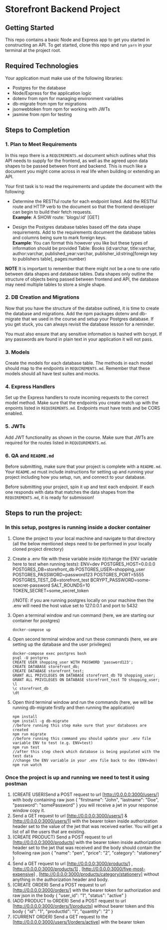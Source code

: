 # Storefront Backend Project

## Getting Started

This repo contains a basic Node and Express app to get you started in constructing an API. To get started, clone this repo and run `yarn` in your terminal at the project root.

## Required Technologies

Your application must make use of the following libraries:

- Postgres for the database
- Node/Express for the application logic
- dotenv from npm for managing environment variables
- db-migrate from npm for migrations
- jsonwebtoken from npm for working with JWTs
- jasmine from npm for testing

## Steps to Completion

### 1. Plan to Meet Requirements

In this repo there is a `REQUIREMENTS.md` document which outlines what this API needs to supply for the frontend, as well as the agreed upon data shapes to be passed between front and backend. This is much like a document you might come across in real life when building or extending an API.

Your first task is to read the requirements and update the document with the following:

- Determine the RESTful route for each endpoint listed. Add the RESTful route and HTTP verb to the document so that the frontend developer can begin to build their fetch requests.  
  **Example**: A SHOW route: 'blogs/:id' [GET]

- Design the Postgres database tables based off the data shape requirements. Add to the requirements document the database tables and columns being sure to mark foreign keys.  
  **Example**: You can format this however you like but these types of information should be provided
  Table: Books (id:varchar, title:varchar, author:varchar, published_year:varchar, publisher_id:string[foreign key to publishers table], pages:number)

**NOTE** It is important to remember that there might not be a one to one ratio between data shapes and database tables. Data shapes only outline the structure of objects being passed between frontend and API, the database may need multiple tables to store a single shape.

### 2. DB Creation and Migrations

Now that you have the structure of the databse outlined, it is time to create the database and migrations. Add the npm packages dotenv and db-migrate that we used in the course and setup your Postgres database. If you get stuck, you can always revisit the database lesson for a reminder.

You must also ensure that any sensitive information is hashed with bcrypt. If any passwords are found in plain text in your application it will not pass.

### 3. Models

Create the models for each database table. The methods in each model should map to the endpoints in `REQUIREMENTS.md`. Remember that these models should all have test suites and mocks.

### 4. Express Handlers

Set up the Express handlers to route incoming requests to the correct model method. Make sure that the endpoints you create match up with the enpoints listed in `REQUIREMENTS.md`. Endpoints must have tests and be CORS enabled.

### 5. JWTs

Add JWT functionality as shown in the course. Make sure that JWTs are required for the routes listed in `REQUIUREMENTS.md`.

### 6. QA and `README.md`

Before submitting, make sure that your project is complete with a `README.md`. Your `README.md` must include instructions for setting up and running your project including how you setup, run, and connect to your database.

Before submitting your project, spin it up and test each endpoint. If each one responds with data that matches the data shapes from the `REQUIREMENTS.md`, it is ready for submission!

## Steps to run the project:

### In this setup, postgres is running inside a docker container

1. Clone the project to your local machine and navigate to that directory (all the below mentioned steps need to be performed in your locally cloned project directory)
2. Create a .env file with these variable inside it(change the ENV variable here to test when running tests):
   ENV=dev
   POSTGRES_HOST=0.0.0.0
   POSTGRES_DB=storefront_db
   POSTGRES_USER=shopping_user
   POSTGRES_PASSWORD=password123
   POSTGRES_PORT=5555
   POSTGRES_TEST_DB=storefront_test
   BCRYPT_PASSWORD=some-scecret-password
   SALT_ROUNDS=10
   TOKEN_SECRET=some_secret_token

   //NOTE: if you are running postgres locally on your machine then the .env will need the host value set to 127.0.0.1 and port to 5432

3. Open a terminal window and run command (here, we are starting our container for postgres)
   ```
   docker-compose up
   ```
4. Open second terminal window and run these commands (here, we are setting up the database and the user privileges)
   ```
   docker-compose exec postgres bash
   psql -U postgres
   CREATE USER shopping_user WITH PASSWORD 'password123';
   CREATE DATABASE storefront_db;
   CREATE DATABASE storefront_test;
   GRANT ALL PRIVILEGES ON DATABASE storefront_db TO shopping_user;
   GRANT ALL PRIVILEGES ON DATABASE storefront_test TO shopping_user;
   \l
   \c storefront_db
   \dt
   ```
5. Open third terminal window and run the commands (here, we will be running db-migrate firstly and then running the application)
   ```
   npm install
   npm install -g db-migrate
   //before running this step make sure that your databases are created
   npm run migrate
   //before running this command you should update your .env file variable ENV to test (e.g. ENV=test)
   npm run test
   //after this step check which database is being populated with the test data
   //change the ENV variable in your .env file back to dev (ENV=dev)
   npm run watch
   ```

### Once the project is up and running we need to test it using postman

1. (CREATE USER)Send a POST request to url [http://0.0.0.0:3000/users/] with body containing raw json
   {
   "firstname": "John",
   "lastname": "Doe",
   "password": "somePassword"
   }
   you will receive a jwt in your response window copy it.
2. Send a GET request to url [http://0.0.0.0:3000/users/] & [http://0.0.0.0:3000/users/1] with the bearer token inside authorization header set to the value of the jwt that was received earlier. You will get a list of all the users that are existing.
3. (CREATE PRODUCT) Send a POST request to url [http://0.0.0.0:3000/products] with the bearer token inside authorization header set to the jwt that was received and the body should contain the following raw json
   {
   "name": "pen",
   "price": "2",
   "category": "stationery"
   }
4. Send a GET request to url [http://0.0.0.0:3000/products/] , [http://0.0.0.0:3000/products/1] , [http://0.0.0.0:3000/five-most-expensive] , [http://0.0.0.0:3000/products/category/stationery] without anything in the authorization header and body.
5. (CREATE ORDER) Send a POST request to url [http://0.0.0.0:3000/orders/] with the bearer token for authorization and raw json in the body
   {
   "user_id": "1",
   "status": "active"
   }
6. (ADD PRODUCT to ORDER) Send a POST request to url [http://0.0.0.0:3000/orders/1/products] without bearer token and this body
   {
   "id": "1",
   "productId": "1",
   "quantity": "2"
   }
7. (CURRENT ORDER) Send a GET request to the [http://0.0.0.0:3000/users/1/orders/active] with the bearer token
